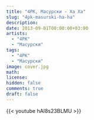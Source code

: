```yaml
---
title: "4PK, Масурски - Ха Ха" 
slug: "4pk-masurski-ha-ha"
description: 
date: 2013-09-01T00:00:00+03:00
artists:
  - "4PK"
  - "Масурски"
tags:
  - "4PK"
  - "Масурски"
image: cover.jpg
math: 
license: 
hidden: false
comments: true
draft: false
---
```


{{< youtube hAl8s23BLMU >}}

